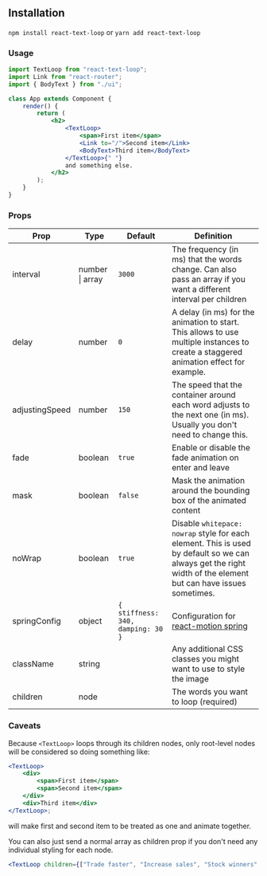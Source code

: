 
## Installation

`npm install react-text-loop` or `yarn add react-text-loop`

### Usage

```jsx
import TextLoop from "react-text-loop";
import Link from "react-router";
import { BodyText } from "./ui";

class App extends Component {
    render() {
        return (
            <h2>
                <TextLoop>
                    <span>First item</span>
                    <Link to="/">Second item</Link>
                    <BodyText>Third item</BodyText>
                </TextLoop>{" "}
                and something else.
            </h2>
        );
    }
}
```

### Props

| Prop           | Type            | Default                           | Definition                                                                                                                                    |
| -------------- | --------------- | --------------------------------- | --------------------------------------------------------------------------------------------------------------------------------------------- |
| interval       | number \| array | `3000`                            | The frequency (in ms) that the words change. Can also pass an array if you want a different interval per children |
| delay       | number | `0`                            | A delay (in ms) for the animation to start. This allows to use multiple instances to create a staggered animation effect for example. |
| adjustingSpeed | number          | `150`                             | The speed that the container around each word adjusts to the next one (in ms). Usually you don't need to change this.                                                                 |
| fade           | boolean         | `true`                            | Enable or disable the fade animation on enter and leave                                                                                       |
| mask           | boolean         | `false`                           | Mask the animation around the bounding box of the animated content                                                                            |
| noWrap           | boolean         | `true`                           | Disable `whitepace: nowrap` style for each element. This is used by default so we can always get the right width of the element but can have issues sometimes. |
| springConfig   | object          | `{ stiffness: 340, damping: 30 }` | Configuration for [react-motion spring](https://github.com/chenglou/react-motion#--spring-val-number-config-springhelperconfig--opaqueconfig) |
| className | string | | Any additional CSS classes you might want to use to style the image |
| children       | node            |                                   | The words you want to loop (required)                                                                                                         |

### Caveats

Because `<TextLoop>` loops through its children nodes, only root-level nodes will be considered so
doing something like:

```jsx
<TextLoop>
    <div>
        <span>First item</span>
        <span>Second item</span>
    </div>
    <div>Third item</div>
</TextLoop>;
```

will make first and second item to be treated as one and animate together.

You can also just send a normal array as children prop if you don't need any individual styling for
each node.

```jsx
<TextLoop children={["Trade faster", "Increase sales", "Stock winners", "Price perfectly"]} />;
```

[npm]: https://www.npmjs.com/package/react-text-loop
[license]: https://github.com/braposo/react-text-loop/blob/master/LICENSE
[prs]: http://makeapullrequest.com
[size]: https://unpkg.com/react-text-loop/dist/react-text-loop.min.js
[version-badge]: https://img.shields.io/npm/v/react-text-loop.svg?style=flat-square
[downloads-badge]: https://img.shields.io/npm/dm/react-text-loop.svg?style=flat-square
[license-badge]: https://img.shields.io/npm/l/react-text-loop.svg?style=flat-square
[size-badge]: http://img.badgesize.io/https://unpkg.com/react-text-loop/dist/react-text-loop.min.js?compression=gzip&style=flat-square
[modules-badge]: https://img.shields.io/badge/module%20formats-umd%2C%20cjs%2C%20esm-green.svg?style=flat-square
[prs-badge]: https://img.shields.io/badge/PRs-welcome-brightgreen.svg?style=flat-square
[codesandbox-badge]: https://codesandbox.io/static/img/play-codesandbox.svg
[codesandbox]: https://codesandbox.io/s/react-text-loop-playground-br4q1
